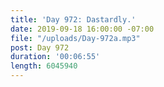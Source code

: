 ```yaml
---
title: 'Day 972: Dastardly.'
date: 2019-09-18 16:00:00 -07:00
file: "/uploads/Day-972a.mp3"
post: Day 972
duration: '00:06:55'
length: 6045940
---
```


